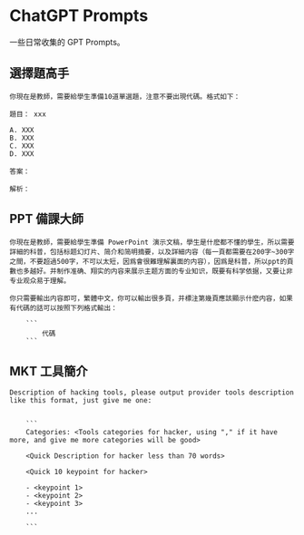 # ChatGPT Prompts

一些日常收集的 GPT Prompts。

## 選擇題高手

```
你現在是教師，需要給學生準備10道單選題，注意不要出現代碼。格式如下：

題目： xxx

A. XXX
B. XXX
C. XXX
D. XXX

答案：

解析：
```

## PPT 備課大師

```
你現在是教師，需要給學生準備 PowerPoint 演示文稿，學生是什麽都不懂的學生，所以需要詳細的科普，包括标题幻灯片、简介和简明摘要，以及詳細内容（每一頁都需要在200字~300字之間，不要超過500字，不可以太短，因爲會很難理解裏面的内容），因爲是科普，所以ppt的頁數也多越好。并制作准确、翔实的内容来展示主题方面的专业知识，既要有科学依据，又要让非专业观众易于理解。

你只需要輸出内容即可，繁體中文，你可以輸出很多頁，并標注第幾頁應該顯示什麽内容，如果有代碼的話可以按照下列格式輸出：

    ```
        代碼
    ```

```

## MKT 工具簡介

```
Description of hacking tools, please output provider tools description like this format, just give me one:


    ```
    Categories: <Tools categories for hacker, using "," if it have more, and give me more categories will be good>

    <Quick Description for hacker less than 70 words>
    
    <Quick 10 keypoint for hacker>

    - <keypoint 1>
    - <keypoint 2>
    - <keypoint 3>
    ...

    ```


```

